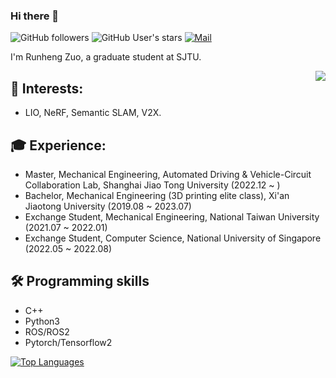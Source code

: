 ### Hi there 👋 

![GitHub followers](https://img.shields.io/github/followers/runjtu?logo=Github) ![GitHub User's stars](https://img.shields.io/github/stars/runjtu?affiliations=OWNER%2CCOLLABORATOR&label=all%20stars&logo=Github) [![Mail](https://img.shields.io/badge/-rh.zstayhumble@gmail.com-blue?style=flat-square&logo=gmail&logoColor=red&link=)](mailto:rh.zstayhumble@gmail.com)

I'm Runheng Zuo, a graduate student at SJTU. 

<a href="https://github.com/runjtu"><img align='right' src="https://github-readme-stats.vercel.app/api?username=runjtu&theme=vue-dark&count_private=true&show_icons=true"></a>


## 🔭 Interests: 
- LIO, NeRF, Semantic SLAM, V2X.

## 🎓 Experience:
- Master, Mechanical Engineering, Automated Driving & Vehicle-Circuit Collaboration Lab, Shanghai Jiao Tong University (2022.12 ~ )
- Bachelor, Mechanical Engineering (3D printing elite class), Xi'an Jiaotong University (2019.08 ~ 2023.07)
- Exchange Student, Mechanical Engineering, National Taiwan University (2021.07 ~ 2022.01)
- Exchange Student, Computer Science, National University of Singapore (2022.05 ~ 2022.08)

## 🛠️ Programming skills
* C++
* Python3
* ROS/ROS2
* Pytorch/Tensorflow2
  
[![Top Languages](https://github-readme-stats.vercel.app/api/top-langs/?username=runjtu&theme=vue&layout=compact)](https://github.com/runjtu)

